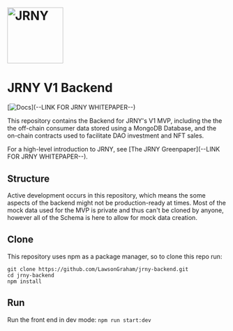 # <img src="src/public/stock.png" alt="JRNY" height="128px">

# JRNY V1 Backend

[![Docs](https://img.shields.io/badge/docs-%F0%9F%93%84-blue)](--LINK FOR JRNY WHITEPAPER--)

This repository contains the Backend for JRNY's V1 MVP, including the the the off-chain consumer data stored using a MongoDB Database, and the on-chain contracts used to facilitate DAO investment and NFT sales.

For a high-level introduction to JRNY, see [The JRNY Greenpaper](--LINK FOR JRNY WHITEPAPER--).

## Structure

Active development occurs in this repository, which means the some aspects of the backend might not be production-ready at times. Most of the mock data used for the MVP is private and thus can't be cloned by anyone, however all of the Schema is here to allow for mock data creation.

## Clone

This repository uses npm as a package manager, so to clone this repo run:

```
git clone https://github.com/LawsonGraham/jrny-backend.git
cd jrny-backend
npm install
```

## Run

Run the front end in dev mode:
`npm run start:dev`
